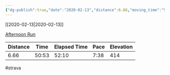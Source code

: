 ```yaml
---
{"dg-publish":true,"date":"2020-02-13","distance":6.66,"moving_time":"50:53","elapsed_time":"52:10","pace":"7:38","total_elevation_gain":414,"url":"https://www.strava.com/activities/3100217577","permalink":"/01-personal/strava/2020-02-13-afternoon-run/","dgPassFrontmatter":true}
---
```



[[2020-02-13\|2020-02-13]]

[Afternoon Run](https://www.strava.com/activities/3100217577)

| Distance | Time  | Elapsed Time | Pace | Elevation |
| -------- | ----- | ------------ | ---- | --------- |
| 6.66     | 50:53 | 52:10        | 7:38 | 414       |




#strava
